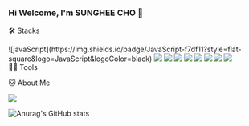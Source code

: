 ### Hi Welcome, I'm SUNGHEE CHO 👋


🛠️ Stacks
<div>
![javaScript](https://img.shields.io/badge/JavaScript-f7df11?style=flat-square&logo=JavaScript&logoColor=black)
<img src="https://img.shields.io/badge/html5-E34F26?style=for-the-badge&logo=html5&logoColor=white">
<img src="https://img.shields.io/badge/css-1572B6?style=for-the-badge&logo=css3&logoColor=white">
<img src="https://img.shields.io/badge/javascript-F7DF1E?style=for-the-badge&logo=javascript&logoColor=black">
<img src="https://img.shields.io/badge/react-61DAFB?style=for-the-badge&logo=react&logoColor=black">

<img src="https://img.shields.io/badge/node.js-339933?style=for-the-badge&logo=Node.js&logoColor=white">
<img src="https://img.shields.io/badge/express-000000?style=for-the-badge&logo=express&logoColor=white">
<img src="https://img.shields.io/badge/mongoDB-47A248?style=for-the-badge&logo=MongoDB&logoColor=white">

<img src="https://img.shields.io/badge/github-181717?style=for-the-badge&logo=github&logoColor=white">
</div>
💪🏼 Tools 

🐱 About Me

<!--
**HeeHeeHee-github/HeeHeeHee-github** is a ✨ _special_ ✨ repository because its `README.md` (this file) appears on your GitHub profile.

Here are some ideas to get you started:

- 🔭 I’m currently working on ...
- 🌱 I’m currently learning ...
- 👯 I’m looking to collaborate on ...
- 🤔 I’m looking for help with ...
- 💬 Ask me about ...
- 📫 How to reach me: ...
- 😄 Pronouns: ...
- ⚡ Fun fact: ...

-->



<!-- 깃허브 방문자 수 -->
<a href="https://hits.seeyoufarm.com"><img src="https://hits.seeyoufarm.com/api/count/incr/badge.svg?url=https%3A%2F%2Fgithub.com%2FSung-Heee&count_bg=%2361CFC5&title_bg=%23767676&icon=github.svg&icon_color=%23FFFFFF&title=git&edge_flat=false"/></a>

<!-- 깃허브 스탯 -->
![Anurag's GitHub stats](https://github-readme-stats.vercel.app/api?username=Sung-Heee&&show_icons=true&theme=transparent)

